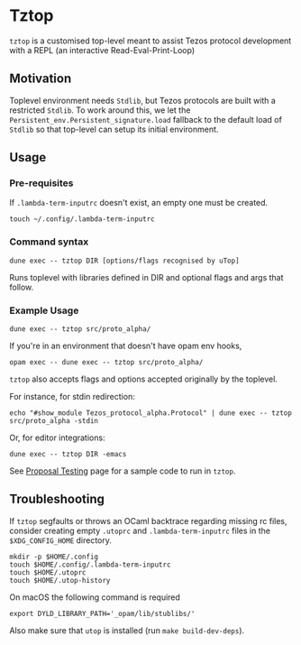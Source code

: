 # Tztop

`tztop` is a customised top-level meant to assist Tezos protocol development with a REPL (an interactive Read-Eval-Print-Loop)


## Motivation
Toplevel environment needs `Stdlib`, but Tezos protocols are built with a restricted `Stdlib`.
To work around this, we let the `Persistent_env.Persistent_signature.load` fallback to the default load of `Stdlib` so that top-level can setup its initial environment.


## Usage

### Pre-requisites

If `.lambda-term-inputrc` doesn't exist, an empty one must be created.

```
touch ~/.config/.lambda-term-inputrc
```

### Command syntax

```
dune exec -- tztop DIR [options/flags recognised by uTop]
```

Runs toplevel with libraries defined in DIR and optional flags and args that follow.

### Example Usage

```
dune exec -- tztop src/proto_alpha/
```

If you're in an environment that doesn't have opam env hooks, 


```
opam exec -- dune exec -- tztop src/proto_alpha/
```

`tztop` also accepts flags and options accepted originally by the toplevel.

For instance, for stdin redirection:

```
echo "#show_module Tezos_protocol_alpha.Protocol" | dune exec -- tztop src/proto_alpha -stdin
```

Or, for editor integrations:

```
dune exec -- tztop DIR -emacs
```

See [Proposal Testing](https://tezos.gitlab.io/developer/proposal_testing.html)
page for a sample code to run in `tztop`.

## Troubleshooting

If `tztop` segfaults or throws an OCaml backtrace regarding missing rc files, consider creating empty `.utoprc` and `.lambda-term-inputrc` files in the `$XDG_CONFIG_HOME` directory.

```
mkdir -p $HOME/.config
touch $HOME/.config/.lambda-term-inputrc
touch $HOME/.utoprc
touch $HOME/.utop-history
```

On macOS the following command is required

```
export DYLD_LIBRARY_PATH='_opam/lib/stublibs/'
```

Also make sure that `utop` is installed (run `make build-dev-deps`).
